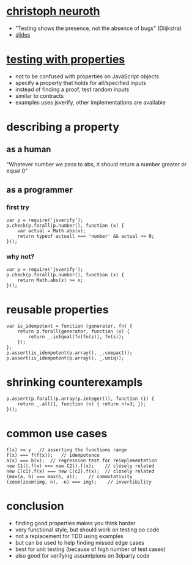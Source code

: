 # [christoph neuroth](http://programm.froscon.de/2014/events/1462.html)

* "Testing shows the presence, not the absence of bugs" (Diijkstra)
* [slides](http://www.slideshare.net/chris089/propertybased2014-0823propertybased-testingfroscon9)

# [testing with properties](https://github.com/phadej/jsverify)

* not to be confused with properties on JavaScript objects
* specify a property that holds for all/specified inputs
* instead of finding a proof, test random inputs
* similar to contracts
* examples uses jsverify, other implementations are available

# describing a property

## as a human

"Whatever number we pass to abs, it should return a number greater or equal 0"

## as a programmer

### first try

    var p = require('jsverify');
    p.check(p.forall(p.number(), function (x) {
        var actual = Math.abs(x);
        return typeof actuall === 'number' && actual >= 0;
    }));

### why not?

    var p = require('jsverify');
    p.check(p.forall(p.number(), function (x) {
        return Math.abs(x) >= x;
    }));

# reusable properties

    var is_idempotent = function (generator, fn) {
        return p.forall(generator, function (x) {
            return _.isEqual(fn(fn(s)), fn(s));
        });
    };
    p.assert(is_idempotent(p.array(), _.compact));
    p.assert(is_idempotent(p.array(), _.uniq));

# shrinking counterexampls

    p.assert(p.forall(p.array(p.integer()), function (1) {
        return _.all(1, function (n) { return n!=3; });
    }));

# common use cases

    f(x) >= y   // asserting the functions range
    f(x) === f(f(x));   // idempotence
    a(x) === b(x);  // regression test for reimplementation
    new C1().f(x) === new C2().f(x);    // closely related
    new C(c1).f(x) === new C(c2).f(x);  // closely related
    (max(a, b) === max(b, a));    // commutativity
    (zoom(zoom(img, n), -n) === img);    // invertibility

# conclusion

* finding good properties makes you think harder
* very functional style, but should work on testing oo code
* not a replacement for TDD using examples
* but can be used to help finding missed edge cases
* best for unit testing (because of high number of test cases)
* also good for verifying assumtpions on 3dparty code
